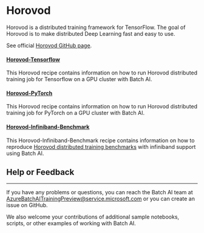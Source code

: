 # Horovod

Horovod is a distributed training framework for TensorFlow. The goal of Horovod is to make distributed Deep Learning
fast and easy to use.

See official [Horovod GitHub page](https://github.com/uber/horovod).

#### [Horovod-Tensorflow](./Horovod-Tensorflow)

This Horovod recipe contains information on how to run Horovod distributed training job for Tensorflow on a GPU cluster with Batch AI. 

#### [Horovod-PyTorch](./Horovod-PyTorch)

This Horovod recipe contains information on how to run Horovod distributed training job for PyTorch on a GPU cluster with Batch AI. 

#### [Horovod-Infiniband-Benchmark](./Horovod-Infiniband-Benchmark)

This Horovod-Infiniband-Benchmark recipe contains information on how to reproduce [Horovod distributed training benchmarks](https://github.com/uber/horovod/blob/master/docs/benchmarks.md) with infiniband support using Batch AI. 


## Help or Feedback
--------------------
If you have any problems or questions, you can reach the Batch AI team at [AzureBatchAITrainingPreview@service.microsoft.com](mailto:AzureBatchAITrainingPreview@service.microsoft.com) or you can create an issue on GitHub.

We also welcome your contributions of additional sample notebooks, scripts, or other examples of working with Batch AI.
